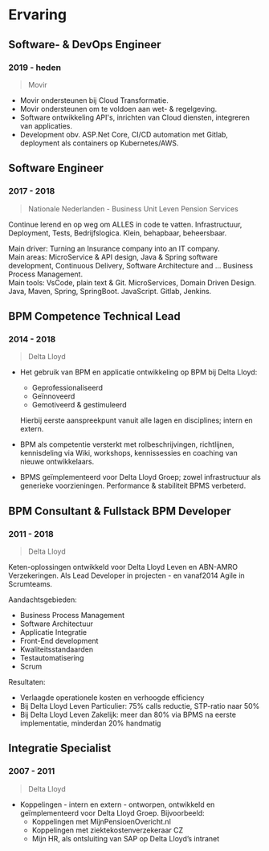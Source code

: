 # Ervaring

## Software- & DevOps Engineer

### 2019 - heden

> Movir

- Movir ondersteunen bij Cloud Transformatie.
- Movir ondersteunen om te voldoen aan wet- & regelgeving.
- Software ontwikkeling API's, inrichten van Cloud diensten, integreren van applicaties.
- Development obv. ASP.Net Core, CI/CD automation met Gitlab, deployment als containers op Kubernetes/AWS.

## Software Engineer

### 2017 - 2018

> Nationale Nederlanden - Business Unit Leven Pension Services

Continue lerend en op weg om ALLES in code te vatten. Infrastructuur, Deployment, Tests, Bedrijfslogica. Klein, behapbaar, beheersbaar.  

Main driver: Turning an Insurance company into an IT company.  
Main areas: MicroService & API design, Java & Spring software development, Continuous Delivery, Software Architecture and ... Business Process Management.  
Main tools: VsCode, plain text & Git. MicroServices, Domain Driven Design. Java, Maven, Spring, SpringBoot. JavaScript. Gitlab, Jenkins.  

## BPM Competence Technical Lead

### 2014 - 2018

> Delta Lloyd

- Het gebruik van BPM en applicatie ontwikkeling op BPM bij Delta Lloyd:

    - Geprofessionaliseerd
    - Geïnnoveerd
    - Gemotiveerd & gestimuleerd

  Hierbij eerste aanspreekpunt vanuit alle lagen en disciplines; intern en extern.

- BPM als competentie versterkt met rolbeschrijvingen, richtlijnen, kennisdeling via Wiki, workshops, kennissessies en coaching van nieuwe ontwikkelaars.

- BPMS geïmplementeerd voor Delta Lloyd Groep; zowel infrastructuur als generieke voorzieningen. Performance & stabiliteit BPMS verbeterd.

## BPM Consultant & Fullstack BPM Developer

### 2011 - 2018

> Delta Lloyd

Keten-oplossingen ontwikkeld voor Delta Lloyd Leven en ABN-AMRO Verzekeringen. Als Lead Developer in projecten - en vanaf2014 Agile in Scrumteams.  

Aandachtsgebieden:

- Business Process Management
- Software Architectuur
- Applicatie Integratie
- Front-End development
- Kwaliteitsstandaarden
- Testautomatisering
- Scrum

Resultaten:

- Verlaagde operationele kosten en verhoogde efficiency
- Bij Delta Lloyd Leven Particulier: 75% calls reductie, STP-ratio naar 50%
- Bij Delta Lloyd Leven Zakelijk: meer dan 80% via BPMS na eerste implementatie, minderdan 20% handmatig

## Integratie Specialist

### 2007 - 2011

> Delta Lloyd

- Koppelingen - intern en extern - ontworpen, ontwikkeld en geïmplementeerd voor Delta Lloyd Groep. Bijvoorbeeld:
    - Koppelingen met MijnPensioenOvericht.nl
    - Koppelingen met ziektekostenverzekeraar CZ
    - Mijn HR, als ontsluiting van SAP op Delta Lloyd’s intranet
